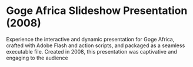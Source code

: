 # Goge Africa Slideshow Presentation (2008)
Experience the interactive and dynamic presentation for Goge Africa, crafted with Adobe Flash and action scripts, and packaged as a seamless executable file. Created in 2008, this presentation was captivative and engaging to the audience
